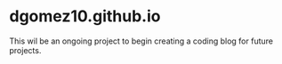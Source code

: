 dgomez10.github.io
==================
This wil be an ongoing project to begin creating a coding blog for future projects. 
